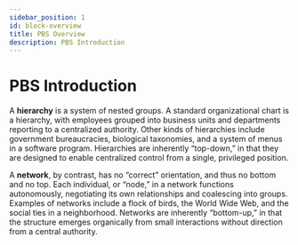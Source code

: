 ```yaml
---
sidebar_position: 1
id: block-overview
title: PBS Overview
description: PBS Introduction
---
```


# PBS Introduction

A **hierarchy** is a system of nested groups. A standard organizational chart is a hierarchy, with employees grouped into business units and departments reporting to a centralized authority. Other kinds of hierarchies include government bureaucracies, biological taxonomies, and a system of menus in a software program. Hierarchies are inherently “top-down,” in that they are designed to enable centralized control from a single, privileged position.

A **network**, by contrast, has no “correct” orientation, and thus no bottom and no top. Each individual, or “node,” in a network functions autonomously, negotiating its own relationships and coalescing into groups. Examples of networks include a flock of birds, the World Wide Web, and the social ties in a neighborhood. Networks are inherently “bottom-up,” in that the structure emerges organically from small interactions without direction from a central authority.

